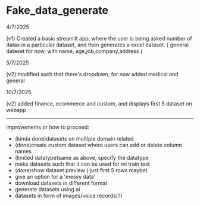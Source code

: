 # Fake_data_generate

4/7/2025

(v1) Created a basic streamlit app, where the user is being asked number of datas in a particular dataset, and then generates a excel dataset. ( general dataset for now, with name, age,job,company,address )

5/7/2025

(v2) modified such that there's dropdown, for now added medical and general

10/7/2025

(v2) added finance, ecommerce and custom, and displays first 5 dataset on webapp

---------------------------------------------------------------------------------------------------------------------------------------------------------------------------------

improvements or how to proceed:

- (kinda done)datasets on multiple domain related 
- (done)create custom dataset where users can add or delete column names
- (limited datatype)same as above, specify the datatype
- make datasets such that it can be used for ml train test
- (done)show dataset preview ( just first 5 rows maybe)
- give an option for a 'messy data'
- download datasets in different format
- generate datasets using ai
- datasets in form of images/voice records(?)

